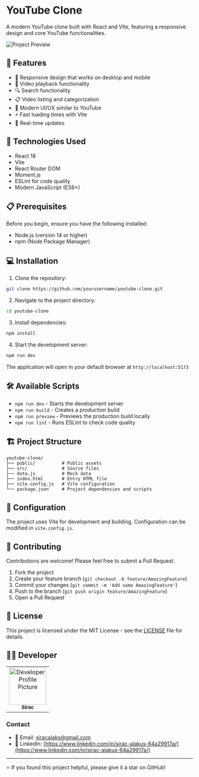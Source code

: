 # YouTube Clone

A modern YouTube clone built with React and Vite, featuring a responsive design and core YouTube functionalities.

![Project Preview](preview.png)

## 🌟 Features

- 📱 Responsive design that works on desktop and mobile
- 🎥 Video playback functionality
- 🔍 Search functionality
- 📋 Video listing and categorization
- 🎨 Modern UI/UX similar to YouTube
- ⚡ Fast loading times with Vite
- 🔄 Real-time updates

## 🚀 Technologies Used

- React 18
- Vite
- React Router DOM
- Moment.js
- ESLint for code quality
- Modern JavaScript (ES6+)

## 📋 Prerequisites

Before you begin, ensure you have the following installed:
- Node.js (version 14 or higher)
- npm (Node Package Manager)

## 💻 Installation

1. Clone the repository:
```bash
git clone https://github.com/yourusername/youtube-clone.git
```

2. Navigate to the project directory:
```bash
cd youtube-clone
```

3. Install dependencies:
```bash
npm install
```

4. Start the development server:
```bash
npm run dev
```

The application will open in your default browser at `http://localhost:5173`

## 🛠️ Available Scripts

- `npm run dev` - Starts the development server
- `npm run build` - Creates a production build
- `npm run preview` - Previews the production build locally
- `npm run lint` - Runs ESLint to check code quality

## 🏗️ Project Structure

```
youtube-clone/
├── public/          # Public assets
├── src/             # Source files
├── data.js          # Mock data
├── index.html       # Entry HTML file
├── vite.config.js   # Vite configuration
└── package.json     # Project dependencies and scripts
```

## 🔧 Configuration

The project uses Vite for development and building. Configuration can be modified in `vite.config.js`.

## 🤝 Contributing

Contributions are welcome! Please feel free to submit a Pull Request.

1. Fork the project
2. Create your feature branch (`git checkout -b feature/AmazingFeature`)
3. Commit your changes (`git commit -m 'Add some AmazingFeature'`)
4. Push to the branch (`git push origin feature/AmazingFeature`)
5. Open a Pull Request

## 📝 License

This project is licensed under the MIT License - see the [LICENSE](LICENSE) file for details.

## 👨‍💻 Developer

<table>
  <tr>
    <td align="center">
      <a href="https://github.com/siracalaks">
        <img src="https://github.com/siracalaks.png" width="100px;" alt="Developer Profile Picture"/>
        <br />
        <sub><b>Sirac</b></sub>
      </a>
    </td>
  </tr>
</table>

### Contact
- 📧 Email: [siracalaks@gmail.com](mailto:email@example.com)
- 💼 LinkedIn: [https://www.linkedin.com/in/sirac-alakus-64a29917a/](https://www.linkedin.com/in/sirac-alakus-64a29917a/)


---
⭐️ If you found this project helpful, please give it a star on GitHub!
